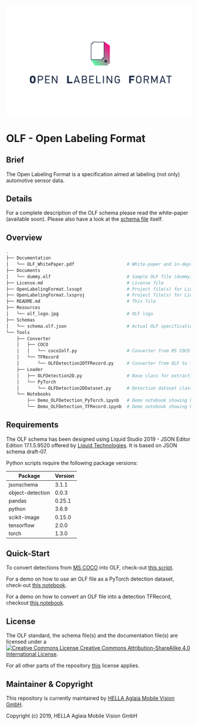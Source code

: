 <img src="https://github.com/hagl-external/OpenLabelingFormat/blob/master/Resources/olf_logo.jpg" width="1200" />

# OLF - Open Labeling Format
## Brief
The Open Labeling Format is a specification aimed at labeling (not only) automotive sensor data.

## Details
For a complete description of the OLF schema please read the white-paper (available soon). Please also have a look at the [schema file](https://github.com/hagl-external/OpenLabelingFormat/blob/master/Schemas/schema.olf.json) itself.

## Overview
```bash
.
├── Documentation
│   └── OLF_WhitePaper.pdf                    # White-paper and in-depth description of the format
├── Documents
│   └── dummy.olf                             # Sample OLF file (dummy)
├── License.md                                # License file
├── OpenLabelingFormat.lxsopt                 # Project file(s) for Liquid Studio
├── OpenLabelingFormat.lxsproj                # Project file(s) for Liquid Studio
├── README.md                                 # This file
├── Resources
│   └── olf_logo.jpg                          # OLF logo
├── Schemas
│   └── schema.olf.json                       # Actual OLF specification as JSON schema
└── Tools
    ├── Converter
    │   ├── COCO
    │   │   └── coco2olf.py                   # Converter from MS COCO to OLF
    │   └── TFRecord
    │       └── OLFDetection2DTFRecord.py     # Converter from OLF to TFRecord
    ├── Loader
    │   ├── OLFDetection2D.py                 # Base class for extracting 2D detections from an OLF file
    │   └── PyTorch                          
    │       └── OLFDetection2DDataset.py      # Detection dataset class for PyTorch based on OLFDetection2D.py
    └── Notebooks                             
        ├── Demo_OLFDetection_PyTorch.ipynb   # Demo notebook showing how to use OLFDetection2DDataset.py
        └── Demo_OLFDetection_TFRecord.ipynb  # Demo notebook showing how to use OLFDetection2DTFRecord.py
```

## Requirements
The OLF schema has been designed using Liquid Studio 2019 - JSON Editor Edition 17.1.5.9520 offered by [Liquid Technologies](https://www.liquid-technologies.com). It is based on JSON schema draft-07.

Python scripts require the following package versions:

|Package|Version|
|--|--|
|jsonschema|3.1.1|
|object-detection|0.0.3|
|pandas|0.25.1|
|python|3.6.9|
|scikit-image|0.15.0|
|tensorflow|2.0.0|
|torch|1.3.0|

## Quick-Start
To convert detections from [MS COCO](http://images.cocodataset.org/annotations/annotations_trainval2014.zip) into OLF, check-out [this script](https://github.com/hagl-external/OpenLabelingFormat/blob/master/Tools/Converter/COCO/coco2olf.py).

For a demo on how to use an OLF file as a PyTorch detection dataset, check-out [this notebook](https://github.com/hagl-external/OpenLabelingFormat/blob/master/Tools/Notebooks/Demo_OLFDetection_PyTorch.ipynb).

For a demo on how to convert an OLF file into a detection TFRecord, checkout [this notebook](https://github.com/hagl-external/OpenLabelingFormat/blob/master/Tools/Notebooks/Demo_OLFDetection_TFRecord.ipynb).

## License
The OLF standard, the schema file(s) and the documentation file(s) are licensed under a<br />
<a rel="license" href="http://creativecommons.org/licenses/by-sa/4.0/"><img alt="Creative Commons License" style="border-width:0" src="https://i.creativecommons.org/l/by-sa/4.0/80x15.png" /></a><a rel="license" href="http://creativecommons.org/licenses/by-sa/4.0/"> Creative Commons Attribution-ShareAlike 4.0 International License</a>.

For all other parts of the repository [this](https://github.com/hagl-external/OpenLabelingFormat/blob/master/License.md) license applies.

## Maintainer & Copyright
This repository is currently maintained by [HELLA Aglaia Mobile Vision GmbH](https://www.aglaia-gmbh.de).

Copyright (c) 2019, HELLA Aglaia Mobile Vision GmbH
